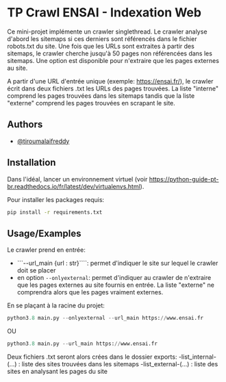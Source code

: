 
# TP Crawl ENSAI - Indexation Web

Ce mini-projet implémente un crawler singlethread. Le crawler analyse d'abord les sitemaps
si ces derniers sont référencés dans le fichier robots.txt du site. Une fois que les URLs sont extraites
à partir des sitemaps, le crawler cherche jusqu'à 50 pages non référencées dans les sitemaps.
Une option est disponible pour n'extraire que les pages externes au site.

A partir d'une URL d'entrée unique (exemple: https://ensai.fr/), le crawler écrit dans deux fichiers
.txt les URLs des pages trouvées. La liste "interne" comprend les pages trouvées dans les sitemaps
tandis que la liste "externe" comprend les pages trouvées en scrapant le site.




## Authors

- [@tiroumalaifreddy](https://www.github.com/tiroumalaifreddy)


## Installation

Dans l'idéal, lancer un environnement virtuel (voir https://python-guide-pt-br.readthedocs.io/fr/latest/dev/virtualenvs.html).

Pour installer les packages requis:
```bash
pip install -r requirements.txt
```
    
## Usage/Examples

Le crawler prend en entrée:
- ```--url_main {url : str}````: permet d'indiquer le site sur lequel le crawler doit se placer
- en option ```--onlyexternal```: permet d'indiquer au crawler de n'extraire que les pages externes au site fournis en entrée. La liste "externe" ne comprendra alors que les pages vraiment externes.

En se plaçant à la racine du projet:

```python
python3.8 main.py --onlyexternal --url_main https://www.ensai.fr
```

OU

```python
python3.8 main.py --url_main https://www.ensai.fr
```

Deux fichiers .txt seront alors crées dans le dossier exports:
-list_internal-(...) : liste des sites trouvées dans les sitemaps
-list_external-(...) : liste des sites en analysant les pages du site